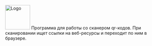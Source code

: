 <img src="QrScanner/Resources/Logo.ico" alt="Logo" width="80" height="80">
Программа для работы со сканером qr-кодов. При сканировании ищет ссылки на веб-ресурсы и переходит по ним в браузере.